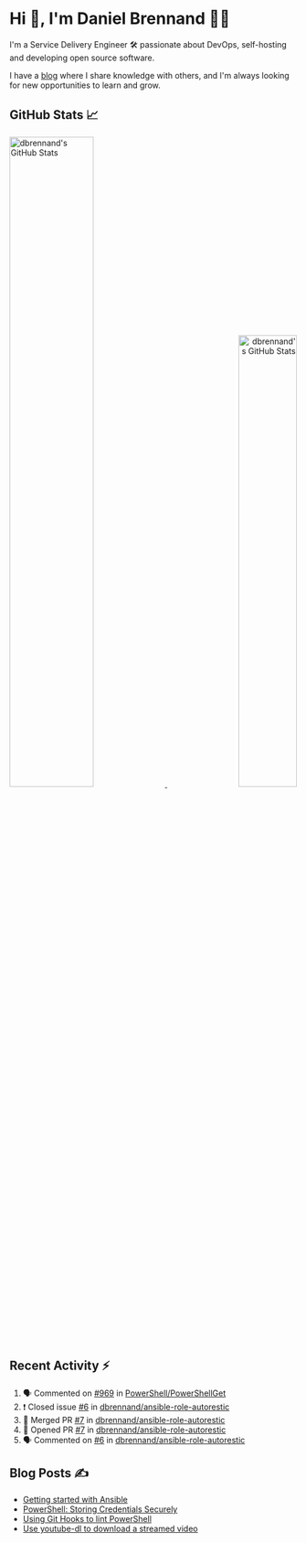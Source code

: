 # Hi 👋, I'm Daniel Brennand 👨‍💻

I'm a Service Delivery Engineer 🛠 passionate about DevOps, self-hosting and developing open source software.

I have a [blog](https://danielbrennand.com/blog/) where I share knowledge with others, and I'm always looking for new opportunities to learn and grow.

## GitHub Stats 📈

<p>
    <a align="left" href="https://github.com/dbrennand/dbrennand">
        <img alt="dbrennand's GitHub Stats"  width="54%" src="https://github-readme-stats.vercel.app/api?username=dbrennand&show_icons=true&count_private=true&hide_border=true&theme=dark">
    </a>
    <a align="right" href="https://github.com/dbrennand/dbrennand">
        <img alt="dbrennand's GitHub Stats"  width="45%" src="https://github-readme-stats.vercel.app/api/top-langs/?username=dbrennand&hide_border=true&layout=compact&theme=dark">
    </a>
</p>

## Recent Activity ⚡

<!--START_SECTION:activity-->
1. 🗣 Commented on [#969](https://github.com/PowerShell/PowerShellGet/issues/969) in [PowerShell/PowerShellGet](https://github.com/PowerShell/PowerShellGet)
2. ❗️ Closed issue [#6](https://github.com/dbrennand/ansible-role-autorestic/issues/6) in [dbrennand/ansible-role-autorestic](https://github.com/dbrennand/ansible-role-autorestic)
3. 🎉 Merged PR [#7](https://github.com/dbrennand/ansible-role-autorestic/pull/7) in [dbrennand/ansible-role-autorestic](https://github.com/dbrennand/ansible-role-autorestic)
4. 💪 Opened PR [#7](https://github.com/dbrennand/ansible-role-autorestic/pull/7) in [dbrennand/ansible-role-autorestic](https://github.com/dbrennand/ansible-role-autorestic)
5. 🗣 Commented on [#6](https://github.com/dbrennand/ansible-role-autorestic/issues/6) in [dbrennand/ansible-role-autorestic](https://github.com/dbrennand/ansible-role-autorestic)
<!--END_SECTION:activity-->

## Blog Posts ✍

<!-- BLOG-POST-LIST:START -->
- [Getting started with Ansible](https://danielbrennand.com/blog/getting-started-ansible/)
- [PowerShell: Storing Credentials Securely](https://danielbrennand.com/blog/powershell-storing-credentials/)
- [Using Git Hooks to lint PowerShell](https://danielbrennand.com/blog/git-hook-powershell/)
- [Use youtube-dl to download a streamed video](https://danielbrennand.com/blog/download-streamed-video/)
<!-- BLOG-POST-LIST:END -->
